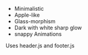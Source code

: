 - Minimalistic
- Apple-like
- Glass-morphism
- Dark with white sharp glow
- snappy Animations

Uses header.js and footer.js